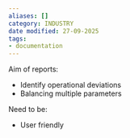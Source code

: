 ```yaml
---
aliases: []
category: INDUSTRY
date modified: 27-09-2025
tags:
- documentation
---
```

Aim of reports:
- Identify operational deviations
- Balancing multiple parameters

Need to be:
- User friendly